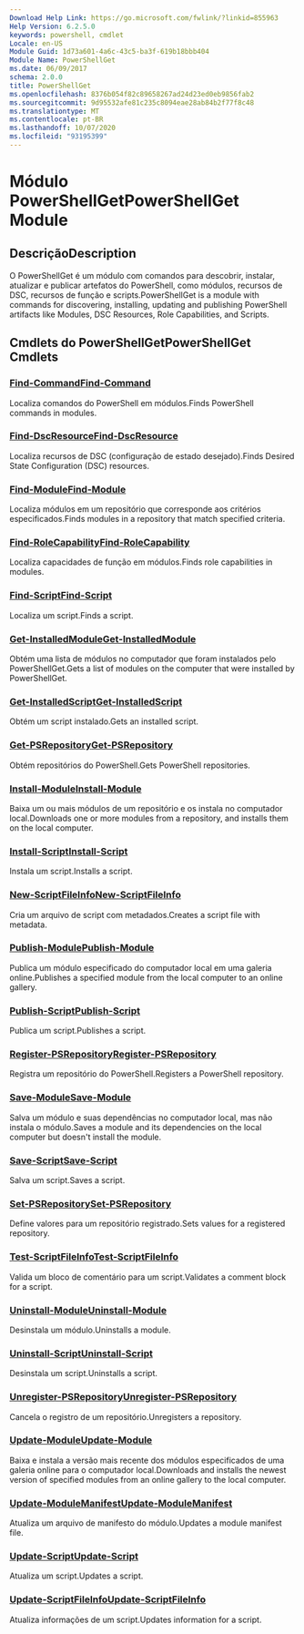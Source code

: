 ```yaml
---
Download Help Link: https://go.microsoft.com/fwlink/?linkid=855963
Help Version: 6.2.5.0
keywords: powershell, cmdlet
Locale: en-US
Module Guid: 1d73a601-4a6c-43c5-ba3f-619b18bbb404
Module Name: PowerShellGet
ms.date: 06/09/2017
schema: 2.0.0
title: PowerShellGet
ms.openlocfilehash: 8376b054f82c89658267ad24d23ed0eb9856fab2
ms.sourcegitcommit: 9d95532afe81c235c8094eae28ab84b2f77f8c48
ms.translationtype: MT
ms.contentlocale: pt-BR
ms.lasthandoff: 10/07/2020
ms.locfileid: "93195399"
---
```

# <span data-ttu-id="1c3ce-103">Módulo PowerShellGet</span><span class="sxs-lookup"><span data-stu-id="1c3ce-103">PowerShellGet Module</span></span>

## <span data-ttu-id="1c3ce-104">Descrição</span><span class="sxs-lookup"><span data-stu-id="1c3ce-104">Description</span></span>

<span data-ttu-id="1c3ce-105">O PowerShellGet é um módulo com comandos para descobrir, instalar, atualizar e publicar artefatos do PowerShell, como módulos, recursos de DSC, recursos de função e scripts.</span><span class="sxs-lookup"><span data-stu-id="1c3ce-105">PowerShellGet is a module with commands for discovering, installing, updating and publishing PowerShell artifacts like Modules, DSC Resources, Role Capabilities, and Scripts.</span></span>

## <span data-ttu-id="1c3ce-106">Cmdlets do PowerShellGet</span><span class="sxs-lookup"><span data-stu-id="1c3ce-106">PowerShellGet Cmdlets</span></span>

### [<span data-ttu-id="1c3ce-107">Find-Command</span><span class="sxs-lookup"><span data-stu-id="1c3ce-107">Find-Command</span></span>](Find-Command.md)
<span data-ttu-id="1c3ce-108">Localiza comandos do PowerShell em módulos.</span><span class="sxs-lookup"><span data-stu-id="1c3ce-108">Finds PowerShell commands in modules.</span></span>

### [<span data-ttu-id="1c3ce-109">Find-DscResource</span><span class="sxs-lookup"><span data-stu-id="1c3ce-109">Find-DscResource</span></span>](Find-DscResource.md)
<span data-ttu-id="1c3ce-110">Localiza recursos de DSC (configuração de estado desejado).</span><span class="sxs-lookup"><span data-stu-id="1c3ce-110">Finds Desired State Configuration (DSC) resources.</span></span>

### [<span data-ttu-id="1c3ce-111">Find-Module</span><span class="sxs-lookup"><span data-stu-id="1c3ce-111">Find-Module</span></span>](Find-Module.md)
<span data-ttu-id="1c3ce-112">Localiza módulos em um repositório que corresponde aos critérios especificados.</span><span class="sxs-lookup"><span data-stu-id="1c3ce-112">Finds modules in a repository that match specified criteria.</span></span>

### [<span data-ttu-id="1c3ce-113">Find-RoleCapability</span><span class="sxs-lookup"><span data-stu-id="1c3ce-113">Find-RoleCapability</span></span>](Find-RoleCapability.md)
<span data-ttu-id="1c3ce-114">Localiza capacidades de função em módulos.</span><span class="sxs-lookup"><span data-stu-id="1c3ce-114">Finds role capabilities in modules.</span></span>

### [<span data-ttu-id="1c3ce-115">Find-Script</span><span class="sxs-lookup"><span data-stu-id="1c3ce-115">Find-Script</span></span>](Find-Script.md)
<span data-ttu-id="1c3ce-116">Localiza um script.</span><span class="sxs-lookup"><span data-stu-id="1c3ce-116">Finds a script.</span></span>

### [<span data-ttu-id="1c3ce-117">Get-InstalledModule</span><span class="sxs-lookup"><span data-stu-id="1c3ce-117">Get-InstalledModule</span></span>](Get-InstalledModule.md)
<span data-ttu-id="1c3ce-118">Obtém uma lista de módulos no computador que foram instalados pelo PowerShellGet.</span><span class="sxs-lookup"><span data-stu-id="1c3ce-118">Gets a list of modules on the computer that were installed by PowerShellGet.</span></span>

### [<span data-ttu-id="1c3ce-119">Get-InstalledScript</span><span class="sxs-lookup"><span data-stu-id="1c3ce-119">Get-InstalledScript</span></span>](Get-InstalledScript.md)
<span data-ttu-id="1c3ce-120">Obtém um script instalado.</span><span class="sxs-lookup"><span data-stu-id="1c3ce-120">Gets an installed script.</span></span>

### [<span data-ttu-id="1c3ce-121">Get-PSRepository</span><span class="sxs-lookup"><span data-stu-id="1c3ce-121">Get-PSRepository</span></span>](Get-PSRepository.md)
<span data-ttu-id="1c3ce-122">Obtém repositórios do PowerShell.</span><span class="sxs-lookup"><span data-stu-id="1c3ce-122">Gets PowerShell repositories.</span></span>

### [<span data-ttu-id="1c3ce-123">Install-Module</span><span class="sxs-lookup"><span data-stu-id="1c3ce-123">Install-Module</span></span>](Install-Module.md)
<span data-ttu-id="1c3ce-124">Baixa um ou mais módulos de um repositório e os instala no computador local.</span><span class="sxs-lookup"><span data-stu-id="1c3ce-124">Downloads one or more modules from a repository, and installs them on the local computer.</span></span>

### [<span data-ttu-id="1c3ce-125">Install-Script</span><span class="sxs-lookup"><span data-stu-id="1c3ce-125">Install-Script</span></span>](Install-Script.md)
<span data-ttu-id="1c3ce-126">Instala um script.</span><span class="sxs-lookup"><span data-stu-id="1c3ce-126">Installs a script.</span></span>

### [<span data-ttu-id="1c3ce-127">New-ScriptFileInfo</span><span class="sxs-lookup"><span data-stu-id="1c3ce-127">New-ScriptFileInfo</span></span>](New-ScriptFileInfo.md)
<span data-ttu-id="1c3ce-128">Cria um arquivo de script com metadados.</span><span class="sxs-lookup"><span data-stu-id="1c3ce-128">Creates a script file with metadata.</span></span>

### [<span data-ttu-id="1c3ce-129">Publish-Module</span><span class="sxs-lookup"><span data-stu-id="1c3ce-129">Publish-Module</span></span>](Publish-Module.md)
<span data-ttu-id="1c3ce-130">Publica um módulo especificado do computador local em uma galeria online.</span><span class="sxs-lookup"><span data-stu-id="1c3ce-130">Publishes a specified module from the local computer to an online gallery.</span></span>

### [<span data-ttu-id="1c3ce-131">Publish-Script</span><span class="sxs-lookup"><span data-stu-id="1c3ce-131">Publish-Script</span></span>](Publish-Script.md)
<span data-ttu-id="1c3ce-132">Publica um script.</span><span class="sxs-lookup"><span data-stu-id="1c3ce-132">Publishes a script.</span></span>

### [<span data-ttu-id="1c3ce-133">Register-PSRepository</span><span class="sxs-lookup"><span data-stu-id="1c3ce-133">Register-PSRepository</span></span>](Register-PSRepository.md)
<span data-ttu-id="1c3ce-134">Registra um repositório do PowerShell.</span><span class="sxs-lookup"><span data-stu-id="1c3ce-134">Registers a PowerShell repository.</span></span>

### [<span data-ttu-id="1c3ce-135">Save-Module</span><span class="sxs-lookup"><span data-stu-id="1c3ce-135">Save-Module</span></span>](Save-Module.md)
<span data-ttu-id="1c3ce-136">Salva um módulo e suas dependências no computador local, mas não instala o módulo.</span><span class="sxs-lookup"><span data-stu-id="1c3ce-136">Saves a module and its dependencies on the local computer but doesn't install the module.</span></span>

### [<span data-ttu-id="1c3ce-137">Save-Script</span><span class="sxs-lookup"><span data-stu-id="1c3ce-137">Save-Script</span></span>](Save-Script.md)
<span data-ttu-id="1c3ce-138">Salva um script.</span><span class="sxs-lookup"><span data-stu-id="1c3ce-138">Saves a script.</span></span>

### [<span data-ttu-id="1c3ce-139">Set-PSRepository</span><span class="sxs-lookup"><span data-stu-id="1c3ce-139">Set-PSRepository</span></span>](Set-PSRepository.md)
<span data-ttu-id="1c3ce-140">Define valores para um repositório registrado.</span><span class="sxs-lookup"><span data-stu-id="1c3ce-140">Sets values for a registered repository.</span></span>

### [<span data-ttu-id="1c3ce-141">Test-ScriptFileInfo</span><span class="sxs-lookup"><span data-stu-id="1c3ce-141">Test-ScriptFileInfo</span></span>](Test-ScriptFileInfo.md)
<span data-ttu-id="1c3ce-142">Valida um bloco de comentário para um script.</span><span class="sxs-lookup"><span data-stu-id="1c3ce-142">Validates a comment block for a script.</span></span>

### [<span data-ttu-id="1c3ce-143">Uninstall-Module</span><span class="sxs-lookup"><span data-stu-id="1c3ce-143">Uninstall-Module</span></span>](Uninstall-Module.md)
<span data-ttu-id="1c3ce-144">Desinstala um módulo.</span><span class="sxs-lookup"><span data-stu-id="1c3ce-144">Uninstalls a module.</span></span>

### [<span data-ttu-id="1c3ce-145">Uninstall-Script</span><span class="sxs-lookup"><span data-stu-id="1c3ce-145">Uninstall-Script</span></span>](Uninstall-Script.md)
<span data-ttu-id="1c3ce-146">Desinstala um script.</span><span class="sxs-lookup"><span data-stu-id="1c3ce-146">Uninstalls a script.</span></span>

### [<span data-ttu-id="1c3ce-147">Unregister-PSRepository</span><span class="sxs-lookup"><span data-stu-id="1c3ce-147">Unregister-PSRepository</span></span>](Unregister-PSRepository.md)
<span data-ttu-id="1c3ce-148">Cancela o registro de um repositório.</span><span class="sxs-lookup"><span data-stu-id="1c3ce-148">Unregisters a repository.</span></span>

### [<span data-ttu-id="1c3ce-149">Update-Module</span><span class="sxs-lookup"><span data-stu-id="1c3ce-149">Update-Module</span></span>](Update-Module.md)
<span data-ttu-id="1c3ce-150">Baixa e instala a versão mais recente dos módulos especificados de uma galeria online para o computador local.</span><span class="sxs-lookup"><span data-stu-id="1c3ce-150">Downloads and installs the newest version of specified modules from an online gallery to the local computer.</span></span>

### [<span data-ttu-id="1c3ce-151">Update-ModuleManifest</span><span class="sxs-lookup"><span data-stu-id="1c3ce-151">Update-ModuleManifest</span></span>](Update-ModuleManifest.md)
<span data-ttu-id="1c3ce-152">Atualiza um arquivo de manifesto do módulo.</span><span class="sxs-lookup"><span data-stu-id="1c3ce-152">Updates a module manifest file.</span></span>

### [<span data-ttu-id="1c3ce-153">Update-Script</span><span class="sxs-lookup"><span data-stu-id="1c3ce-153">Update-Script</span></span>](Update-Script.md)
<span data-ttu-id="1c3ce-154">Atualiza um script.</span><span class="sxs-lookup"><span data-stu-id="1c3ce-154">Updates a script.</span></span>

### [<span data-ttu-id="1c3ce-155">Update-ScriptFileInfo</span><span class="sxs-lookup"><span data-stu-id="1c3ce-155">Update-ScriptFileInfo</span></span>](Update-ScriptFileInfo.md)
<span data-ttu-id="1c3ce-156">Atualiza informações de um script.</span><span class="sxs-lookup"><span data-stu-id="1c3ce-156">Updates information for a script.</span></span>


